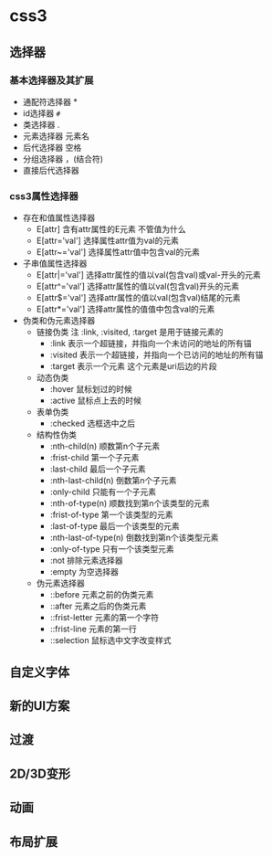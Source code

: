 # css3
## 选择器
   ### 基本选择器及其扩展
   - 通配符选择器
      *
   - id选择器
      `#`
   - 类选择器
      .
   - 元素选择器
      元素名
   - 后代选择器
      空格
   - 分组选择器
      ，(结合符)
   - 直接后代选择器
      >
   ### css3属性选择器
   - 存在和值属性选择器
      - E[attr] 含有attr属性的E元素 不管值为什么
      - E[attr='val'] 选择属性attr值为val的元素
      - E[attr~='val'] 选择属性attr值中包含val的元素
   - 子串值属性选择器
      - E[attr|='val'] 选择attr属性的值以val(包含val)或val-开头的元素
      - E[attr^='val'] 选择attr属性的值以val(包含val)开头的元素
      - E[attr$='val'] 选择attr属性的值以val(包含val)结尾的元素
      - E[attr*='val'] 选择attr属性的值值中包含val的元素
   - 伪类和伪元素选择器
      - 链接伪类 注 :link, :visited, :target 是用于链接元素的
         - :link 表示一个超链接，并指向一个未访问的地址的所有锚
         - :visited 表示一个超链接，并指向一个已访问的地址的所有锚
         - :target 表示一个元素  这个元素是uri后边的片段
      - 动态伪类
         - :hover 鼠标划过的时候
         - :active 鼠标点上去的时候
      - 表单伪类
         - :checked 选框选中之后
      - 结构性伪类
         - :nth-child(n) 顺数第n个子元素
         - :frist-child 第一个子元素
         - :last-child  最后一个子元素
         - :nth-last-child(n) 倒数第n个子元素
         - :only-child 只能有一个子元素
         - :nth-of-type(n) 顺数找到第n个该类型的元素
         - :frist-of-type 第一个该类型的元素
         - :last-of-type 最后一个该类型的元素
         - :nth-last-of-type(n) 倒数找到第n个该类型元素
         - :only-of-type 只有一个该类型元素
         - :not 排除元素选择器
         - :empty 为空选择器
      - 伪元素选择器
         - ::before 元素之前的伪类元素
         - ::after 元素之后的伪类元素
         - ::frist-letter 元素的第一个字符
         - ::frist-line 元素的第一行
         - ::selection 鼠标选中文字改变样式
## 自定义字体
## 新的UI方案
## 过渡
## 2D/3D变形
## 动画
## 布局扩展
